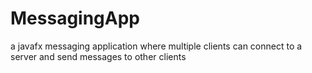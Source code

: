 # MessagingApp
a javafx messaging application where multiple clients can connect to a server and send messages to other clients
